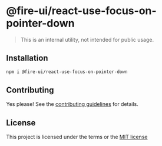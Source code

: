 # @fire-ui/react-use-focus-on-pointer-down

> This is an internal utility, not intended for public usage.

## Installation

```sh
npm i @fire-ui/react-use-focus-on-pointer-down
```

## Contributing

Yes please! See the
[contributing guidelines](https://github.com/epycsolutions/fire-ui-react/blob/master/CONTRIBUTING.md)
for details.

## License

This project is licensed under the terms or the
[MIT license](https://github.com/epycsolutions/fire-ui-react/blob/master/LICENSE)